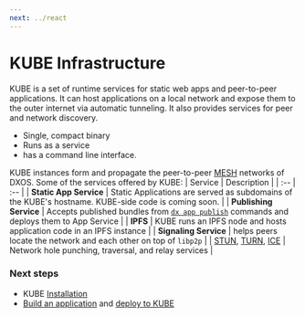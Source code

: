 ```yaml
---
next: ../react
---
```


# KUBE Infrastructure

KUBE is a set of runtime services for static web apps and peer-to-peer applications. It can host applications on a local network and expose them to the outer internet via automatic tunneling. It also provides services for peer and network discovery.

*   Single, compact binary
*   Runs as a service
*   has a command line interface.

KUBE instances form and propagate the peer-to-peer [MESH](../glossary#mesh) networks of DXOS. Some of the services offered by KUBE:
| Service | Description |
| :-- | :-- |
| **Static App Service** | Static Applications are served as subdomains of the KUBE's hostname. KUBE-side code is coming soon. |
| **Publishing Service** | Accepts published bundles from [`dx app publish`](../cli/publishing) commands and deploys them to App Service |
| **IPFS** | KUBE runs an IPFS node and hosts application code in an IPFS instance |
| **Signaling Service** | helps peers locate the network and each other on top of `libp2p` |
| [STUN](https://en.wikipedia.org/wiki/STUN), [TURN](https://en.wikipedia.org/wiki/Traversal_Using_Relays_around_NAT), [ICE](https://en.wikipedia.org/wiki/Interactive_Connectivity_Establishment) | Network hole punching, traversal, and relay services |

### Next steps
- KUBE [Installation](../kube)
- [Build an application](../getting-started) and [deploy to KUBE](../getting-started#deploying-your-app-to-a-kube)